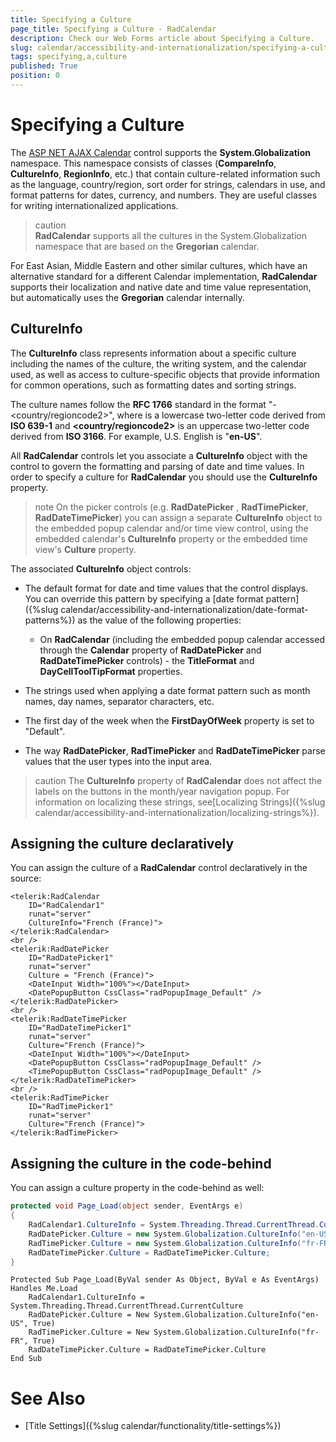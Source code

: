 ```yaml
---
title: Specifying a Culture
page_title: Specifying a Culture - RadCalendar
description: Check our Web Forms article about Specifying a Culture.
slug: calendar/accessibility-and-internationalization/specifying-a-culture
tags: specifying,a,culture
published: True
position: 0
---
```


# Specifying a Culture


The [ASP NET AJAX Calendar](https://www.telerik.com/products/aspnet-ajax/calendar.aspx) control supports the **System.Globalization** namespace. This namespace consists of classes (**CompareInfo**, **CultureInfo**, **RegionInfo**, etc.) that contain culture-related information such as the language, country/region, sort order for strings, calendars in use, and format patterns for dates, currency, and numbers. They are useful classes for writing internationalized applications.

>caution  
**RadCalendar** supports all the cultures in the System.Globalization namespace that are based on the **Gregorian** calendar.
>

For East Asian, Middle Eastern and other similar cultures, which have an alternative standard for a different Calendar implementation, **RadCalendar** supports their localization and native date and time value representation, but automatically uses the **Gregorian** calendar internally.

## CultureInfo

The **CultureInfo** class represents information about a specific culture including the names of the culture, the writing system, and the calendar used, as well as access to culture-specific objects that provide information for common operations, such as formatting dates and sorting strings.

The culture names follow the **RFC 1766** standard in the format "<languagecode2>-<country/regioncode2>", where **<languagecode2>** is a lowercase two-letter code derived from **ISO 639-1** and **<country/regioncode2>** is an uppercase two-letter code derived from **ISO 3166**. For example, U.S. English is "**en-US**".

All **RadCalendar** controls let you associate a **CultureInfo** object with the control to govern the formatting and parsing of date and time values. In order to specify a culture for **RadCalendar** you should use the **CultureInfo** property.


>note
On the picker controls (e.g. **RadDatePicker** , **RadTimePicker**, **RadDateTimePicker**) you can assign a separate **CultureInfo** object to the embedded popup calendar and/or time view control, using the embedded calendar's **CultureInfo** property or the embedded time view's **Culture** property.
>


The associated **CultureInfo** object controls:

* The default format for date and time values that the control displays. You can override this pattern by specifying a [date format pattern]({%slug calendar/accessibility-and-internationalization/date-format-patterns%}) as the value of the following properties:

	* On **RadCalendar** (including the embedded popup calendar accessed through the **Calendar** property of **RadDatePicker** and **RadDateTimePicker** controls) - the **TitleFormat** and **DayCellToolTipFormat** properties.

* The strings used when applying a date format pattern such as month names, day names, separator characters, etc.

* The first day of the week when the **FirstDayOfWeek** property is set to "Default".

* The way **RadDatePicker**, **RadTimePicker** and **RadDateTimePicker** parse values that the user types into the input area.

>caution
The **CultureInfo** property of **RadCalendar** does not affect the labels on the buttons in the month/year navigation popup. For information on localizing these strings, see[Localizing Strings]({%slug calendar/accessibility-and-internationalization/localizing-strings%}).
>


## Assigning the culture declaratively

You can assign the culture of a **RadCalendar** control declaratively in the source:

````ASPNET
<telerik:RadCalendar
    ID="RadCalendar1"
    runat="server"
    CultureInfo="French (France)">
</telerik:RadCalendar>
<br />
<telerik:RadDatePicker
    ID="RadDatePicker1"
    runat="server"
    Culture = "French (France)">
    <DateInput Width="100%"></DateInput>
    <DatePopupButton CssClass="radPopupImage_Default" />
</telerik:RadDatePicker>
<br />
<telerik:RadDateTimePicker
    ID="RadDateTimePicker1"
    runat="server"
    Culture="French (France)">
    <DateInput Width="100%"></DateInput>
    <DatePopupButton CssClass="radPopupImage_Default" />
    <TimePopupButton CssClass="radPopupImage_Default" />
</telerik:RadDateTimePicker>
<br />
<telerik:RadTimePicker
    ID="RadTimePicker1"
    runat="server"
    Culture="French (France)">
</telerik:RadTimePicker>
````


## Assigning the culture in the code-behind

You can assign a culture property in the code-behind as well:


````C#
protected void Page_Load(object sender, EventArgs e)
{
    RadCalendar1.CultureInfo = System.Threading.Thread.CurrentThread.CurrentCulture;
    RadDatePicker.Culture = new System.Globalization.CultureInfo("en-US", true);
    RadTimePicker.Culture = new System.Globalization.CultureInfo("fr-FR", true);
    RadDateTimePicker.Culture = RadDateTimePicker.Culture;
}
````
````VB.NET
Protected Sub Page_Load(ByVal sender As Object, ByVal e As EventArgs) Handles Me.Load
    RadCalendar1.CultureInfo = System.Threading.Thread.CurrentThread.CurrentCulture
    RadDatePicker.Culture = New System.Globalization.CultureInfo("en-US", True)
    RadTimePicker.Culture = New System.Globalization.CultureInfo("fr-FR", True)
    RadDateTimePicker.Culture = RadDateTimePicker.Culture
End Sub
````


# See Also

 * [Title Settings]({%slug calendar/functionality/title-settings%})
 
 
